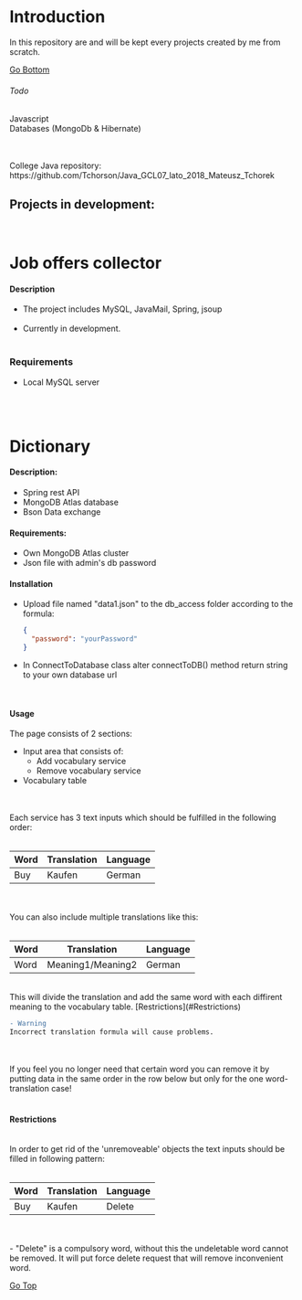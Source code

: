 # Introduction 
In this repository are and will be kept every projects created by me from scratch. 

[Go Bottom](#GoBottom)
<a name="GoTop"></a>


###### Todo 
Javascript <br /> 
Databases (MongoDb & Hibernate) <br /> 

<br/>
<br/>
College Java repository:<br/>
https://github.com/Tchorson/Java_GCL07_lato_2018_Mateusz_Tchorek <br /> 


## Projects in development:
<br/>

Job offers collector
======

#### Description
<ul>
	<li>The project includes MySQL, JavaMail, Spring, jsoup </li><br /> 
	<li>Currently in development. </li><br/> 
</ul>

### Requirements

<ul>
	<li>Local MySQL server</li>
</ul>
<br/>
<br/>

Dictionary 
======

#### Description:

<ul>
	<li>Spring rest API </li>
	<li>MongoDB Atlas database </li>
	<li>Bson Data exchange </li>
</ul>

#### Requirements:
<ul>
	<li> Own MongoDB Atlas cluster </li>
	<li> Json file with admin's db password </li>
</ul>

#### Installation
<ul> 
	<li>Upload file named "data1.json" to the db_access folder according to the formula: <br/> </li>

```json
{
  "password": "yourPassword"
}
```

<li> In ConnectToDatabase class alter connectToDB() method return string to your own database url <br/></li>
</ul>
<br/>

#### Usage
The page consists of 2 sections: <br/>
- Input area that consists of:<br/>
	- Add vocabulary service <br/>
	- Remove vocabulary service <br/>
- Vocabulary table
<br/>
<br/>
Each service has 3 text inputs which should be fulfilled in the following order: <br/>
<br/>

| Word  | Translation | Language |
| ----- | ----------- | -------- |
| Buy   | Kaufen      | German   |

<br/>
<br/>
You can also include multiple translations like this: <br/> <br/>

| Word  | Translation      | Language |
| ----- | ---------------- | -------- |
| Word  | Meaning1/Meaning2| German   |

<br/>
This will divide the translation and add the same word with each diffirent meaning to the vocabulary table.
[Restrictions](#Restrictions)

```diff
- Warning
Incorrect translation formula will cause problems. 
```

<br/>
<br/>
If you feel you no longer need that certain word you can remove it by putting data in the same order in the row below but only for the one word-translation case!
<br/>
<br/>

#### Restrictions

<a name="GoBottom"></a>

<br/>
In order to get rid of the 'unremoveable' objects the text inputs should be filled in following pattern: <br/>
<br/>

| Word  | Translation | Language |
| ----- | ----------- | -------- |
| Buy   | Kaufen      | Delete   |

<br/>
<br/>
- "Delete" is a compulsory word, without this the undeletable word cannot be removed.
It will put force delete request that will remove inconvenient word. 

<a name="GoBottom"></a>
[Go Top](#GoTop)
